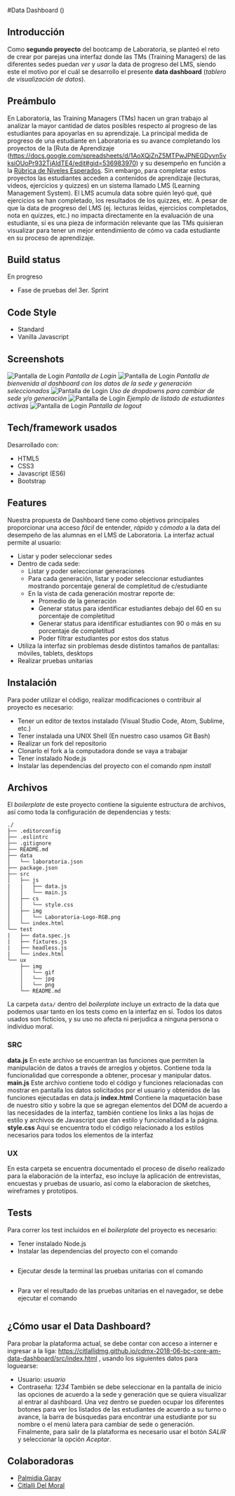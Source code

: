 #Data Dashboard (<LAB-Dash>)
## Introducción
Como **segundo proyecto** del bootcamp de Laboratoria, se planteó el reto de crear por parejas una interfaz donde las TMs  (Training Managers) de las diferentes sedes puedan _ver_ y _usar_ la data de progreso del LMS, siendo este el motivo por el cuál se desarrollo el presente **data dashboard** (_tablero de visualización de datos_).
## Preámbulo
En Laboratoria, las Training Managers (TMs) hacen un gran trabajo al analizar la mayor cantidad de datos posibles respecto al progreso de las estudiantes para apoyarlas en su aprendizaje.
La principal medida de progreso de una estudiante en Laboratoria es su avance completando los proyectos de la [Ruta de Aprendizaje (https://docs.google.com/spreadsheets/d/1AoXQjZnZ5MTPwJPNEGDyvn5vksiOUoPr932TjAldTE4/edit#gid=536983970)
y su desempeño en función a la [Rúbrica de Niveles Esperados](https://docs.google.com/spreadsheets/d/e/2PACX-1vSkQy1waRpQ-16sn7VogiDTy-Fz5e7OSZSYUCiHC_bkLAKYewr4L8pWJ_BG210PeULe-TjLScNQQT_x/pubhtml).
Sin embargo, para completar estos proyectos las estudiantes acceden a contenidos de aprendizaje (lecturas, videos, ejercicios y quizzes) en un sistema llamado LMS (Learning Management System). El LMS acumula data sobre quién
leyó qué, qué ejercicios se han completado, los resultados de los quizzes, etc.
A pesar de que la data de progreso del LMS (ej. lecturas leídas, ejercicios completados, nota en quizzes, etc.) no impacta directamente en la evaluación de una estudiante, sí es una pieza de información relevante que las TMs quisieran visualizar para tener un mejor entendimiento de cómo va cada estudiante en su proceso de aprendizaje.
## Build status
En progreso
- Fase de pruebas del 3er. Sprint
## Code Style
- Standard
- Vanilla Javascript
 
## Screenshots
![Pantalla de Login](ux/media/jpg/01-pantalla-login.jpg)
*Pantalla de Login*
![Pantalla de Login](ux/media/jpg/02-pantalla-bienvenida.jpg)
*Pantalla de bienvenida al dashboard con los datos de la sede y generación seleccionados*
![Pantalla de Login](ux/media/jpg/03-dropdowns-generacion-sede.jpg)
*Uso de dropdowns para cambiar de sede y/o generación*
![Pantalla de Login](ux/media/jpg/04-listado-estudiantes-activas.jpg)
*Ejemplo de listado de estudiantes activas*
![Pantalla de Login](ux/media/jpg/05-logout.jpg)
*Pantalla de logout*
## Tech/framework usados
Desarrollado con:
-  HTML5
-  CSS3
- Javascript (ES6)
- Bootstrap
## Features
Nuestra propuesta de Dashboard tiene como objetivos principales proporcionar una acceso *fácil* de entender, *rápido* y *cómodo* a la data del desempeño de las alumnas en el LMS de Laboratoria.
La interfaz actual permite al usuario:
* Listar y poder seleccionar sedes
* Dentro de cada sede:
  * Listar y poder seleccionar generaciones
  * Para cada generación, listar y poder seleccionar estudiantes mostrando porcentaje general de completitud de c/estudiante
  * En la vista de cada generación mostrar reporte de:
    * Promedio de la generación
    * Generar status para identificar estudiantes debajo del 60 en su porcentaje de completitud
    * Generar status para identificar estudiantes con 90 o más en su porcentaje de completitud
    * Poder filtrar estudiantes por estos dos status
* Utiliza la interfaz sin problemas desde distintos tamaños de pantallas: móviles, tablets, desktops
* Realizar pruebas unitarias
## Instalación
Para poder utilizar el código, realizar modificaciones o contribuir al proyecto es necesario:
- Tener un editor de textos instalado (Visual Studio Code, Atom, Sublime, etc.)
- Tener instalada una UNIX Shell (En nuestro caso usamos Git Bash)
- Realizar un fork del repositorio
- Clonarlo el fork a la computadora donde se vaya a trabajar
- Tener instalado Node.js
- Instalar las dependencias del proyecto con el comando *npm install*
## Archivos
El *boilerplate* de este proyecto contiene la siguiente estructura de archivos, así como toda la configuración de dependencias y tests:
```text
./
├── .editorconfig
├── .eslintrc
├── .gitignore
├── README.md
├── data 
│   └── laboratoria.json
├── package.json
├── src
│   ├── js
|   |   ├── data.js
│   │   └── main.js
│   ├── cs
│   │   └── style.css
│   ├── img
│   │   └── Laboratoria-Logo-RGB.png
│   └── index.html
└── test
|   ├── data.spec.js
|   ├── fixtures.js
|   ├── headless.js
|   └── index.html
└── ux
    ├── img
    │   └── gif
    │   └── jpg
    │   └── png
    └── README.md
```
La carpeta `data/` dentro del _boilerplate_ incluye un extracto de la data que podemos usar tanto en los tests como en la interfaz en sí. Todos los datos usados son ficticios, y su uso no afecta ni perjudica a ninguna persona o individuo moral.
### SRC
**data.js**
En este archivo se encuentran las funciones que permiten la manipulación de datos a través de arreglos y objetos. Contiene toda la funcionalidad que corresponde a obtener, procesar y manipular datos.
**main.js**
Este archivo contiene todo el código y funciones relacionadas con mostrar en pantalla los datos solicitados por el usuario y obtenidos de las funciones ejecutadas en data.js
**index.html**
Contiene la maquetación base de nuestro sitio y sobre la que se agregan elementos del DOM de acuerdo a las necesidades de la interfaz, también contiene los links a las hojas de estilo y archivos de Javascript que dan estilo y funcionalidad a la página.
**style.css**
Aquí se encuentra todo el código relacionado a los estilos necesarios para todos los elementos de la interfaz
### UX
En esta carpeta se encuentra documentado el proceso de diseño realizado para la elaboración de la interfaz, eso incluye la aplicación de entrevistas, encuestas y pruebas de usuario, así como la elaboracion de sketches, wireframes y prototipos.
## Tests
Para correr los test incluidos en el *boilerplate* del proyecto es necesario:
- Tener instalado Node.js
- Instalar las dependencias del proyecto con el comando 
```npm install
```
- Ejecutar desde la terminal las pruebas unitarias con el comando
```npm test
```
- Para ver el resultado de las pruebas unitarias en el navegador, se debe ejecutar el comando 
```npm run test-browser
```
## ¿Cómo usar el Data Dashboard?
Para probar la plataforma actual, se debe contar con acceso a interner e ingresar a la liga: https://citlallidmg.github.io/cdmx-2018-06-bc-core-am-data-dashboard/src/index.html , usando los siguientes datos para loguearse:
- Usuario: *usuario*
- Contraseña: *1234*
También se debe seleccionar en la pantalla de inicio las opciones de acuerdo a la sede y generación que se quiera visualizar al entrar al dashboard.
Una vez dentro se pueden ocupar los diferentes botones para ver los listados de las estudiantes de acuerdo a su turno o avance, la barra de búsquedas para encontrar una estudiante por su nombre o el menú latera para cambiar de sede o generación.
Finalmente, para salir de la plataforma es necesario usar el botón *SALIR* y seleccionar la opción *Aceptar*.
## Colaboradoras
- [Palmidia Garay](https://github.com/jetzable)
- [Citlalli Del Moral](https://github.com/CitlalliDMG)